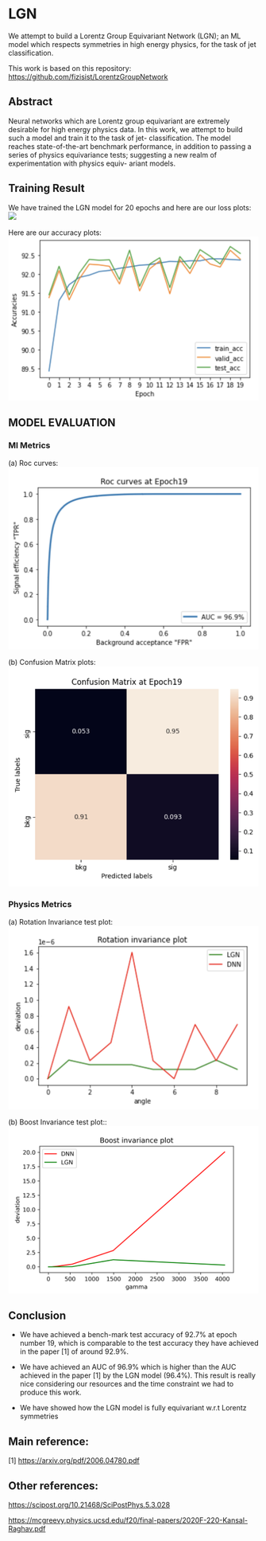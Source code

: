 # LGN

We attempt to build a Lorentz Group Equivariant Network (LGN); an ML model which respects symmetries in high energy physics, for the task of jet classification.

This work is based on this repository: https://github.com/fizisist/LorentzGroupNetwork

## Abstract
Neural networks which are Lorentz group equivariant are extremely desirable for high energy physics data. In this work, we attempt to build such a model and train it to the task of jet- classification. The model reaches state-of-the-art benchmark performance, in addition to passing a series of physics equivariance tests; suggesting a new realm of experimentation with physics equiv- ariant models.


## Training Result
We have trained the LGN model for 20 epochs and here are our loss plots:
<img src="https://github.com/faroukmokhtar/LGN/tree/master/pics/loss.png" width="48">

Here are our accuracy plots:
![example](/pics/acc.png)

## MODEL EVALUATION
### Ml Metrics

(a) Roc curves:
![example](/pics/ROC.png)


(b) Confusion Matrix plots:
![example](/pics/ConusionMatrix.png)

### Physics Metrics

(a) Rotation Invariance test plot:
![example](/pics/RotInv.png)


(b) Boost Invariance test plot::
![example](/pics/BoostInv.png)



## Conclusion

- We have achieved a bench-mark test accuracy of 92.7% at epoch number 19, which is comparable to the test accuracy they have achieved in the paper [1] of around 92.9%.


- We have achieved an AUC of 96.9% which is higher than the AUC achieved in the paper [1] by the LGN model (96.4%). This result is really nice considering our resources and the time constraint we had to produce this work.

- We have showed how the LGN model is fully equivariant w.r.t Lorentz symmetries


## Main reference: 
[1] https://arxiv.org/pdf/2006.04780.pdf

## Other references: 
https://scipost.org/10.21468/SciPostPhys.5.3.028

https://mcgreevy.physics.ucsd.edu/f20/final-papers/2020F-220-Kansal-Raghav.pdf
